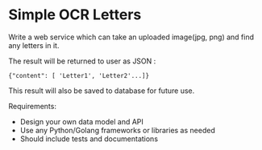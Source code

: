 # Simple OCR Letters

Write a web service which can take an uploaded image(jpg, png) and find any letters in it. 

The result will be returned to user as JSON : 

```
{"content": [ 'Letter1', 'Letter2'...]}
``` 

This result will also be saved to database for future use. 

Requirements:

- Design your own data model and API
- Use any Python/Golang frameworks or libraries as needed
- Should include tests and documentations